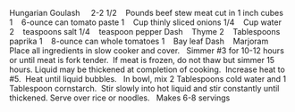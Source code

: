 Hungarian Goulash
 
 
2-2 1/2    Pounds beef stew meat cut in 1 inch cubes
1    6-ounce can tomato paste
1    Cup thinly sliced onions
1/4    Cup water
2    teaspoons salt
1/4    teaspoon pepper
Dash    Thyme
2    Tablespoons paprika
1    8-ounce can whole tomatoes
1    Bay leaf
Dash    Marjoram
 
 
Place all ingredients in slow cooker and cover.  
Simmer #3 for 10-12 hours or until meat is fork tender.  If meat is frozen, do not thaw but simmer 15 hours.
Liquid may be thickened at completion of cooking.  Increase heat to #5.  Heat until liquid bubbles.  
In bowl, mix 2 Tablespoons cold water and 1 Tablespoon cornstarch.  Stir slowly into hot liquid and stir constantly until thickened.
Serve over rice or noodles.
 
Makes 6-8 servings
